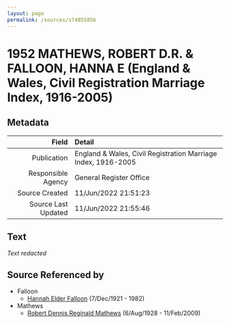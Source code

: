 ```yaml
---
layout: page
permalink: /sources/s74855856
---
```


# 1952 MATHEWS, ROBERT D.R. & FALLOON, HANNA E (England & Wales, Civil Registration Marriage Index, 1916-2005)

## Metadata

Field | Detail
---:|:---
Publication | England & Wales, Civil Registration Marriage Index, 1916-2005
Responsible Agency | General Register Office
Source Created | 11/Jun/2022 21:51:23
Source Last Updated | 11/Jun/2022 21:55:46

## Text

_Text redacted_
## Source Referenced by

* Falloon
  * [Hannah Elder Falloon](../people/@97706646@-hannah-elder-falloon-b1921-12-7-d1982.md) (7/Dec/1921 - 1982)
* Mathews
  * [Robert Dennis Reginald Mathews](../people/@58223940@-robert-dennis-reginald-mathews-b1928-8-6-d2009-2-11.md) (6/Aug/1928 - 11/Feb/2009)
